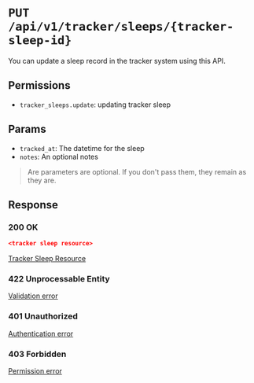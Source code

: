 # `PUT /api/v1/tracker/sleeps/{tracker-sleep-id}`
You can update a sleep record in the tracker system using this API.


## Permissions

- `tracker_sleeps.update`: updating tracker sleep

## Params

- `tracked_at`: The datetime for the sleep
- `notes`: An optional notes

> Are parameters are optional. If you don't pass them, they remain as they are.

## Response

### 200 OK
```json
<tracker sleep resource>
```

[Tracker Sleep Resource](tracker_sleep_resource.md)

### 422 Unprocessable Entity
[Validation error](../../_globals/validation-errors.md)

### 401 Unauthorized
[Authentication error](../../_globals/authentication-errors.md)

### 403 Forbidden
[Permission error](../../_globals/permission-errors.md)
